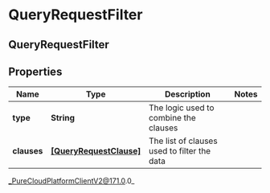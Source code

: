 # QueryRequestFilter

## QueryRequestFilter

## Properties

|Name | Type | Description | Notes|
|------------ | ------------- | ------------- | -------------|
| **type** | **String** | The logic used to combine the clauses | |
| **clauses** | [**[QueryRequestClause]**]([QueryRequestClause]) | The list of clauses used to filter the data | |



_PureCloudPlatformClientV2@171.0.0_
